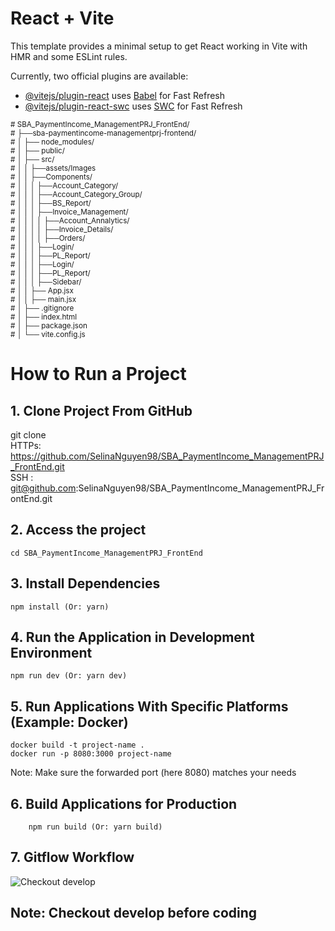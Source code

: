 # React + Vite

This template provides a minimal setup to get React working in Vite with HMR and some ESLint rules.

Currently, two official plugins are available:

- [@vitejs/plugin-react](https://github.com/vitejs/vite-plugin-react/blob/main/packages/plugin-react/README.md) uses [Babel](https://babeljs.io/) for Fast Refresh
- [@vitejs/plugin-react-swc](https://github.com/vitejs/vite-plugin-react-swc) uses [SWC](https://swc.rs/) for Fast Refresh
<sub>
# SBA_PaymentIncome_ManagementPRJ_FrontEnd/  <br>
# ├──sba-paymentincome-managementprj-frontend/  <br>
# │   ├── node_modules/  <br>
# │   ├── public/  <br>
# │   ├── src/  <br>
# │   │   ├──assets/Images <br>
# │   │   ├──Components/  <br>
# │   │   │  ├──Account_Category/  <br>
# │   │   │  ├──Account_Category_Group/  <br>
# │   │   │  ├──BS_Report/  <br>
# │   │   │  ├──Invoice_Management/  <br>
# │   │   │  │  ├──Account_Annalytics/  <br>
# │   │   │  │  ├──Invoice_Details/  <br>
# │   │   │  │  ├──Orders/  <br>
# │   │   │  ├──Login/  <br>
# │   │   │  ├──PL_Report/  <br>
# │   │   │  ├──Login/  <br>
# │   │   │  ├──PL_Report/  <br>
# │   │   │  ├──Sidebar/  <br>
# │   │   ├── App.jsx  <br>
# │   │   ├── main.jsx  <br>
# │   ├── .gitignore  <br>
# │   ├── index.html  <br>
# │   ├── package.json  <br>
# │   └── vite.config.js  
</sub>

# How to Run a Project
## 1. Clone Project From GitHub
git clone  
HTTPs: https://github.com/SelinaNguyen98/SBA_PaymentIncome_ManagementPRJ_FrontEnd.git  
SSH  : git@github.com:SelinaNguyen98/SBA_PaymentIncome_ManagementPRJ_FrontEnd.git  
## 2. Access the project
    cd SBA_PaymentIncome_ManagementPRJ_FrontEnd
## 3. Install Dependencies
    npm install (Or: yarn)
## 4. Run the Application in Development Environment
    npm run dev (Or: yarn dev)
## 5. Run Applications With Specific Platforms (Example: Docker)
    docker build -t project-name .
    docker run -p 8080:3000 project-name
   Note: Make sure the forwarded port (here 8080) matches your needs
## 6. Build Applications for Production
        npm run build (Or: yarn build)
## 7. Gitflow Workflow
![Checkout develop](https://images.viblo.asia/84f47fd1-a009-4beb-8957-26395fe1023d.png)
## Note: Checkout develop before coding





